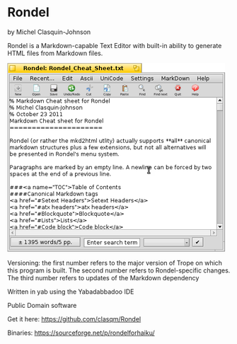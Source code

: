 # Rondel

by Michel Clasquin-Johnson

Rondel is a Markdown-capable Text Editor with built-in ability to generate HTML files from Markdown files.

![Rondel](rondel.png)

Versioning: the first number refers to the major version of Trope on which this program is built. The second number refers to Rondel-specific changes. The third number refers to updates of the Markdown dependency

Written in yab using the Yabadabbadoo IDE

Public Domain software

Get it here: https://github.com/clasqm/Rondel

Binaries: https://sourceforge.net/p/rondelforhaiku/